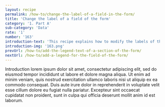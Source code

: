 ```yaml
---
layout: recipe
permalink: /how-to/change-the-label-of-a-field-in-the-form/
title: 'Change the label of a field of the form'
category: '1. Part A'
sub-category: 'Data'
rate: '1'
number: '163'
introduction-text: 'This recipe explains how to modify the labels of the fields of the form. This only applies to the fields in english language, as the translations are modified directly from the Translation interface of the system.'
introduction-img: '163.png'
prevUrl: /how-to/add-the-legend-text-of-a-section-of-the-form/
nextUrl: /how-to/add-a-legend-for-the-field-of-the-form/
---
```


Introduction lorem ipsum dolor sit amet, consectetur adipiscing elit, sed do eiusmod tempor incididunt ut labore et dolore magna aliqua. Ut enim ad minim veniam, quis nostrud exercitation ullamco laboris nisi ut aliquip ex ea commodo consequat. Duis aute irure dolor in reprehenderit in voluptate velit esse cillum dolore eu fugiat nulla pariatur. Excepteur sint occaecat cupidatat non proident, sunt in culpa qui officia deserunt mollit anim id est laborum.

